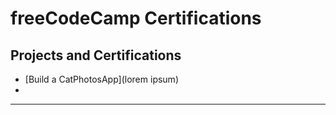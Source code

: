# freeCodeCamp Certifications
## Projects and Certifications

- [Build a CatPhotosApp](lorem ipsum)
- 
---
